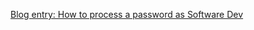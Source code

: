 [Blog entry: How to process a password as Software Dev](https://dev.to/nathilia_pierce/how-to-process-passwords-as-a-software-developer-3dkh)
